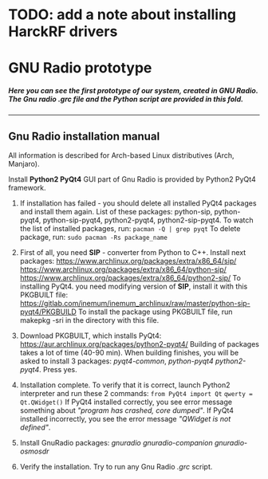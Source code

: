 # TODO: add a note about installing HarckRF drivers

# GNU Radio prototype
##### Here you can see the first prototype of our system, created in **GNU Radio**. The Gnu radio _.grc_ file and the _Python_ script are provided in this fold.

***

## Gnu Radio installation manual
All information is described for Arch-based Linux distributives (Arch, Manjaro).

 Install **Python2 PyQt4**
GUI part of Gnu Radio is provided by Python2 PyQt4 framework.
1.  If installation has failed - you should delete all installed PyQt4 packages and install them again.
List of these packages: python-sip, python-pyqt4, python-sip-pyqt4, python2-pyqt4, python2-sip-pyqt4.
To watch the list of installed packages, run:
`pacman -Q | grep pyqt`
To delete package, run:
`sudo pacman -Rs package_name`

2. First of all, you need __SIP__ - converter from Python to C++.
Install next packages:
https://www.archlinux.org/packages/extra/x86_64/sip/
https://www.archlinux.org/packages/extra/x86_64/python-sip/
https://www.archlinux.org/packages/extra/x86_64/python2-sip/
To installing PyQt4. you need modifying version of __SIP__, install it with this PKGBUILT file:
https://gitlab.com/inemum/inemum_archlinux/raw/master/python-sip-pyqt4/PKGBUILD
To install the package using PKGBUILT file, run makepkg -sri in the directory with this file.

3. Download PKGBUILT, which installs PyQt4:
https://aur.archlinux.org/packages/python2-pyqt4/
Building of packages takes a lot of time (40-90 min).
When building finishes, you will be asked to install 3 packages: _pyqt4-common_, _python-pyqt4_ _python2-pyqt4_.
Press yes.

4. Installation complete. To verify that it is correct, launch Python2 interpreter and run these 2 commands:
`from PyQt4 import Qt`
`qwerty = Qt.QWidget()`
If PyQt4 installed correctly, you see error message something about _"program has crashed, core dumped"_.
If PyQt4 installed incorrectly, you see the error message _"QWidget is not defined"_.

5. Install GnuRadio packages:
_gnuradio_
_gnuradio-companion_
_gnuradio-osmosdr_

6. Verify the installation. Try to run any Gnu Radio _.grc_ script.
